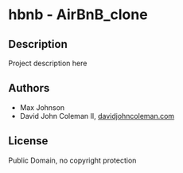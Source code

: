 # hbnb - AirBnB_clone

## Description

Project description here

## Authors

* Max Johnson
* David John Coleman II, [davidjohncoleman.com](http://www.davidjohncoleman.com/)

## License

Public Domain, no copyright protection
